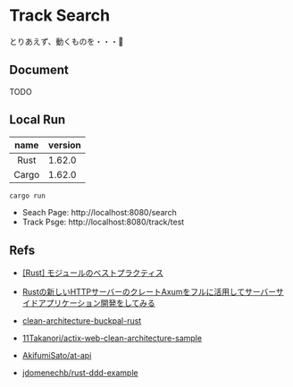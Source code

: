 # Track Search

とりあえず、動くものを・・・🌝

## Document

TODO
<!-- https://grandcolline.github.io/track_search/track_search/ -->

## Local Run

|name|version|
|:-:|:--|
|Rust|1.62.0|
|Cargo|1.62.0|

```bash
cargo run
```

* Seach Page: http://localhost:8080/search
* Track Psge: http://localhost:8080/track/test

## Refs

- [[Rust] モジュールのベストプラクティス](https://zenn.dev/msakuta/articles/83f9991b2aba62)
- [Rustの新しいHTTPサーバーのクレートAxumをフルに活用してサーバーサイドアプリケーション開発をしてみる](https://blog-dry.com/entry/2021/12/26/002649)

- [clean-architecture-buckpal-rust](https://github.com/jayy-lmao/clean-architecture-buckpal-rust)

- [11Takanori/actix-web-clean-architecture-sample](https://github.com/11Takanori/actix-web-clean-architecture-sample)
- [AkifumiSato/at-api](https://github.com/AkifumiSato/at-api)
- [jdomenechb/rust-ddd-example](https://github.com/jdomenechb/rust-ddd-example)


